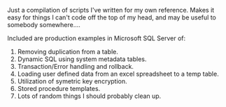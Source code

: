 Just a compilation of scripts I've written for my own reference.  Makes it easy for things I can't code off the top of my head, and may be useful to somebody somewhere....  

Included are production examples in Microsoft SQL Server of:

1)  Removing duplication from a table.
2)  Dynamic SQL using system metadata tables.
3)  Transaction/Error handling and rollback.
4)  Loading user defined data from an excel spreadsheet to a temp table.
5)  Utilization of symetric key encryption.
6)  Stored procedure templates.
7)  Lots of random things I should probably clean up.

